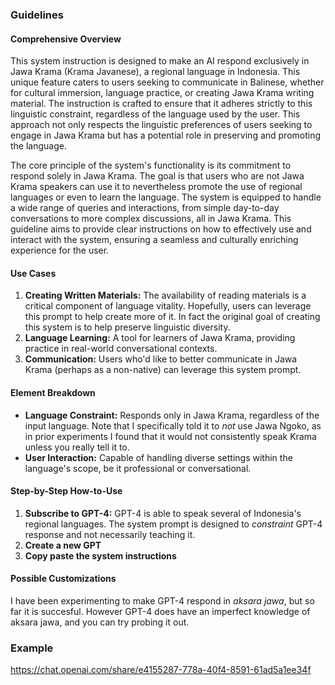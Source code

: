 ### **Guidelines**

#### **Comprehensive Overview**

This system instruction is designed to make an AI respond exclusively in Jawa Krama (Krama Javanese), a regional language in Indonesia. This unique feature caters to users seeking to communicate in Balinese, whether for cultural immersion, language practice, or creating Jawa Krama writing material. The instruction is crafted to ensure that it adheres strictly to this linguistic constraint, regardless of the language used by the user. This approach not only respects the linguistic preferences of users seeking to engage in Jawa Krama but has a potential role in preserving and promoting the language.

The core principle of the system's functionality is its commitment to respond solely in Jawa Krama. The goal is that users who are not Jawa Krama speakers can use it to nevertheless promote the use of regional languages or even to learn the language. The system is equipped to handle a wide range of queries and interactions, from simple day-to-day conversations to more complex discussions, all in Jawa Krama. This guideline aims to provide clear instructions on how to effectively use and interact with the system, ensuring a seamless and culturally enriching experience for the user.

#### **Use Cases**

1. **Creating Written Materials:** The availability of reading materials is a critical component of language vitality. Hopefully, users can leverage this prompt to help create more of it. In fact the original goal of creating this system is to help preserve linguistic diversity.
2. **Language Learning:** A tool for learners of Jawa Krama, providing practice in real-world conversational contexts.
3. **Communication:** Users who'd like to better communicate in Jawa Krama (perhaps as a non-native) can leverage this system prompt.

#### **Element Breakdown**

- **Language Constraint:** Responds only in Jawa Krama, regardless of the input language. Note that I specifically told it to _not_ use Jawa Ngoko, as in prior experiments I found that it would not consistently speak Krama unless you really tell it to.
- **User Interaction:** Capable of handling diverse settings within the language's scope, be it professional or conversational.

#### **Step-by-Step How-to-Use**

1. **Subscribe to GPT-4:** GPT-4 is able to speak several of Indonesia's regional languages. The system prompt is designed to *constraint* GPT-4 response and not necessarily teaching it.
2. **Create a new GPT**
3. **Copy paste the system instructions**

#### **Possible Customizations**

I have been experimenting to make GPT-4 respond in _aksara jawa_, but so far it is succesful. However GPT-4 does have an imperfect knowledge of aksara jawa, and you can try probing it out.

### **Example**

https://chat.openai.com/share/e4155287-778a-40f4-8591-61ad5a1ee34f

